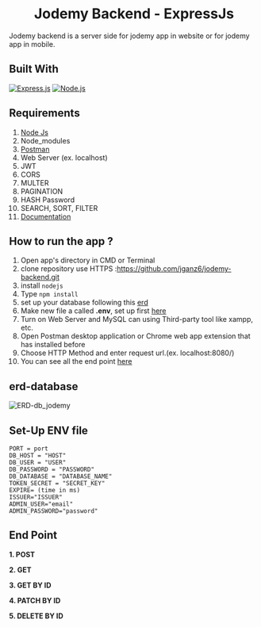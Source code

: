 <h1 align="center"> Jodemy Backend - ExpressJs</h1>

Jodemy backend is a server side for jodemy app in website or for jodemy app in mobile.

## Built With

[![Express.js](https://img.shields.io/badge/Express.js-4.x-orange.svg?style=rounded-square)](https://expressjs.com/en/starter/installing.html)
[![Node.js](https://img.shields.io/badge/Node.js-v.12.18.3-green.svg?style=rounded-square)](https://nodejs.org/)

## Requirements

1. <a href="https://nodejs.org/en/download/">Node Js</a>
2. Node_modules
3. <a href="https://www.getpostman.com/">Postman</a>
4. Web Server (ex. localhost)
5. JWT
6. CORS
7. MULTER
8. PAGINATION
9. HASH Password
10. SEARCH, SORT, FILTER
11. <a href="https://documenter.getpostman.com/view/15090308/TzCTaRTD">Documentation</a>

## How to run the app ?

1. Open app's directory in CMD or Terminal
2. clone repository use HTTPS :https://github.com/jganz6/jodemy-backend.git
3. install `nodejs`
4. Type `npm install`
5. set up your database following this [erd](#erd-database)
6. Make new file a called **.env**, set up first [here](#set-up-env-file)
7. Turn on Web Server and MySQL can using Third-party tool like xampp, etc.
8. Open Postman desktop application or Chrome web app extension that has installed before
9. Choose HTTP Method and enter request url.(ex. localhost:8080/)
10. You can see all the end point [here](#end-point)

## erd-database

![ERD-db_jodemy](https://user-images.githubusercontent.com/67989743/114574280-51bee780-9ca3-11eb-87f6-a3745f832fec.png)

## Set-Up ENV file

```ENV
PORT = port
DB_HOST = "HOST"
DB_USER = "USER"
DB_PASSWORD = "PASSWORD"
DB_DATABASE = "DATABASE_NAME"
TOKEN_SECRET = "SECRET_KEY"
EXPIRE= (time in ms)
ISSUER="ISSUER"
ADMIN_USER="email"
ADMIN_PASSWORD="password"
```

## End Point

**1. POST**

**2. GET**

**3. GET BY ID**

**4. PATCH BY ID**

**5. DELETE BY ID**
